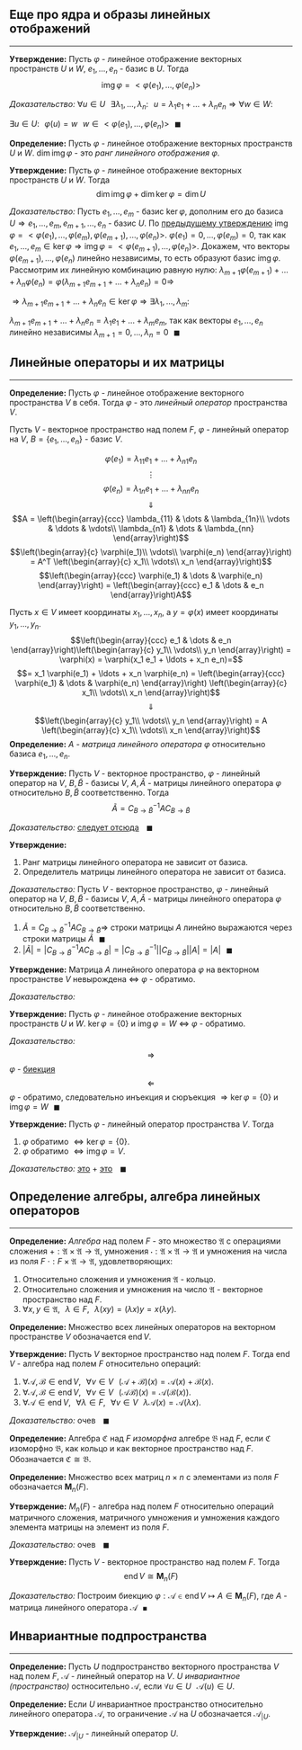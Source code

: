 ## Еще про ядра и образы линейных отображений

---

**Утверждение:**<a name="statement-0"></a> Пусть $\varphi$ - линейное отображение векторных пространств $U$ и $W$, $e_1, \ldots, e_n$ - базис в $U$. Тогда
$$\operatorname{img} \varphi = < \varphi(e_1), \ldots, \varphi(e_n) >$$

*Доказательство:* $\forall u \in U \,\,\,\, \exists \lambda_1, \ldots, \lambda_n: \,\,\,\, u = \lambda_1 e_1 + \ldots + \lambda_n e_n \Rightarrow \forall w \in W:$

$\exists u \in U: \,\,\,\, \varphi(u) = w \,\,\,\, w \in < \varphi(e_1), \ldots, \varphi(e_n) > \,\,\,\,\blacksquare$

**Определение:**<a name="definition-0"></a> Пусть $\varphi$ - линейное отображение векторных пространств $U$ и $W$. $\dim \operatorname{img} \varphi$ - это *ранг линейного отображения* $\varphi$.

**Утверждение:**<a name="statement-1"></a> Пусть $\varphi$ - линейное отображение векторных пространств $U$ и $W$. Тогда $$\dim \operatorname{img} \varphi + \dim \ker \varphi = \dim U$$

*Доказательство:* Пусть $e_1, \ldots, e_m$ - базис $\ker \varphi$, дополним его до базиса $U \Rightarrow e_1, \ldots, e_m, e_{m + 1}, \ldots, e_n$ - базис $U$. По [предыдущему утверждению](#statement-0) $\operatorname{img} \varphi = < \varphi(e_1), \ldots, \varphi(e_m), \varphi(e_{m + 1}), \ldots, \varphi(e_n) >$. $\varphi(e_1) = 0, \ldots, \varphi(e_m) = 0$, так как $e_1, \ldots, e_m \in \ker \varphi \Rightarrow \operatorname{img} \varphi = < \varphi(e_{m + 1}), \ldots, \varphi(e_n) >$. Докажем, что векторы $\varphi(e_{m + 1}), \ldots, \varphi(e_n)$ линейно независимы, то есть образуют базис $\operatorname{img} \varphi$. Рассмотрим их линейную комбинацию равную нулю: $\lambda_{m + 1} \varphi(e_{m + 1}) + \ldots + \lambda_n\varphi(e_n) = \varphi(\lambda_{m + 1} e_{m + 1} + \ldots + \lambda_n e_n) = 0 \Rightarrow$

$\Rightarrow \lambda_{m + 1} e_{m + 1} + \ldots + \lambda_n e_n \in \ker \varphi \Rightarrow \exists \lambda_1, \ldots, \lambda_m:$

$\lambda_{m + 1} e_{m + 1} + \ldots + \lambda_n e_n = \lambda_1 e_1 + \ldots + \lambda_m e_m$, так как векторы $e_1, \ldots, e_n$ линейно независимы $\lambda_{m + 1} = 0, \ldots, \lambda_{n} = 0 \,\,\,\,\blacksquare$

## Линейные операторы и их матрицы

---

**Определение:**<a name="definition-1"></a> Пусть $\varphi$ - линейное отображение векторного пространства $V$ в себя. Тогда $\varphi$ - это *линейный оператор* пространства $V$.

Пусть $V$ - векторное пространство над полем $F$, $\varphi$ - линейный оператор на $V$, $B = \{e_1, \ldots, e_n\}$ - базис $V$. 

$$\varphi(e_1) = \lambda_{11} e_1 + \ldots + \lambda_{n1} e_n$$
$$\vdots$$
$$\varphi(e_n) = \lambda_{1n} e_1 + \ldots + \lambda_{nn} e_n$$
$$\Downarrow$$
$$A = \left(\begin{array}{ccc}
\lambda_{11} & \dots & \lambda_{1n}\\
\vdots & \ddots & \vdots\\
\lambda_{n1} & \dots & \lambda_{nn}
\end{array}\right)$$
$$\left(\begin{array}{c}
\varphi(e_1)\\
\vdots\\
\varphi(e_n)
\end{array}\right) = A^T \left(\begin{array}{c}
x_1\\
\vdots\\
x_n
\end{array}\right)$$
$$\left(\begin{array}{ccc}
\varphi(e_1) & \dots & \varphi(e_n)
\end{array}\right) = \left(\begin{array}{ccc}
e_1 & \dots & e_n
\end{array}\right)A$$

Пусть $x \in V$ имеет координаты $x_1, \ldots, x_n$, а $y = \varphi(x)$ имеет координаты $y_1, \ldots, y_n$. 
$$\left(\begin{array}{ccc}
e_1 & \dots & e_n
\end{array}\right)\left(\begin{array}{c}
y_1\\
\vdots\\
y_n
\end{array}\right) = \varphi(x) = \varphi(x_1 e_1 + \ldots + x_n e_n)=$$
$$= x_1 \varphi(e_1) + \ldots + x_n \varphi(e_n) = \left(\begin{array}{ccc}
\varphi(e_1) & \dots & \varphi(e_n)
\end{array}\right) \left(\begin{array}{c}
x_1\\
\vdots\\
x_n
\end{array}\right)$$
$$\Downarrow$$
$$\left(\begin{array}{c}
y_1\\
\vdots\\
y_n
\end{array}\right) = A \left(\begin{array}{c}
x_1\\
\vdots\\
x_n
\end{array}\right)$$
**Определение:**<a name="definition-2"></a> $A$ - *матрица линейного оператора* $\varphi$ относительно базиса $e_1, \ldots, e_n$.

**Утверждение:**<a name="statement-2"></a> Пусть $V$ - векторное пространство, $\varphi$ - линейный оператор на $V$, $B, \tilde{B}$ - базисы $V$, $A, \tilde{A}$ - матрицы линейного оператора $\varphi$ относительно $B, \tilde{B}$ соответственно. Тогда $$\tilde{A} = C^{-1}_{B \to \tilde{B}}A C_{B \to \tilde{B}}$$

*Доказательство:* [следует отсюда](https://mech-math-msu.github.io/lections/linear-algebra/lection-20.02.23#statement-3) $\,\,\,\,\blacksquare$

**Утверждение:**<a name="statement-3"></a> 

1. Ранг матрицы линейного оператора не зависит от базиса.
2. Определитель матрицы линейного оператора не зависит от базиса.

*Доказательство:* Пусть $V$ - векторное пространство, $\varphi$ - линейный оператор на $V$, $B, \tilde{B}$ - базисы $V$, $A, \tilde{A}$ - матрицы линейного оператора $\varphi$ относительно $B, \tilde{B}$ соответственно. 

1. $\tilde{A} = C^{-1}_{B \to \tilde{B}}A C_{B \to \tilde{B}} \Rightarrow$ строки матрицы $A$ линейно выражаются через строки матрицы $\tilde{A} \,\,\,\,\blacksquare$
2. $|\tilde{A}| = |C^{-1}_{B \to \tilde{B}}A C_{B \to \tilde{B}}| = |C^{-1}_{B \to \tilde{B}}||C_{B \to \tilde{B}}||A| = |A| \,\,\,\,\blacksquare$ 

**Утверждение:**<a name="statement-4"></a> Матрица $A$ линейного оператора $\varphi$ на векторном пространстве $V$ невырождена $\Leftrightarrow$ $\varphi$ - обратимо.

*Доказательство:*

**Утверждение:**<a name="statement-5"></a> Пусть $\varphi$ - линейное отображение векторных пространств $U$ и $W$. $\ker \varphi = \{0\}$ и $\operatorname{img} \varphi = W$ $\Leftrightarrow$ $\varphi$ - обратимо.

*Доказательство:* $$\Rightarrow$$
$\varphi$ - [биекция](https://mech-math-msu.github.io/lections/linear-algebra/lection-20.02.23#statement-5)
$$\Leftarrow$$
$\varphi$ - обратимо, следовательно инъекция и сюръекция $\Rightarrow \ker \varphi = \{0\}$ и $\operatorname{img} \varphi = W \,\,\,\,\blacksquare$ 

**Утверждение:**<a name="statement-6"></a> Пусть $\varphi$ - линейный оператор пространства $V$. Тогда 

1. $\varphi$ обратимо $\Leftrightarrow \ker \varphi = \{0\}$.
2. $\varphi$ обратимо $\Leftrightarrow \operatorname{img} \varphi = V$.

*Доказательство:* [это](#statement-6) $+$ [это](#statement-1) $\,\,\,\,\blacksquare$

## Определение алгебры, алгебра линейных операторов

---

**Определение:**<a name="definition-3"></a> *Алгебра* над полем $F$ - это множество $\mathfrak{A}$ с операциями сложения $+: \mathfrak{A}\times \mathfrak{A} \to \mathfrak{A}$, умножения $\cdot: \mathfrak{A}\times \mathfrak{A} \to \mathfrak{A}$ и умножения на числа из поля $F$ $\cdot: F\times \mathfrak{A} \to \mathfrak{A}$, удовлетворяющих:

1. Относительно сложения и умножения $\mathfrak{A}$ - кольцо.
2. Относительно сложения и умножения на число $\mathfrak{A}$ - векторное пространство над $F$.
3. $\forall x, y \in \mathfrak{A}, \,\,\,\, \lambda \in F, \,\,\,\, \lambda(xy) = (\lambda x)y = x (\lambda y)$.

**Определение:**<a name="definition-4"></a> Множество всех линейных операторов на векторном пространстве $V$ обозначается $\operatorname{end} V$.

**Утверждение:**<a name="statement-7"></a> Пусть $V$ векторное пространство над полем $F$. Тогда $\operatorname{end} V$ - алгебра над полем $F$ относительно операций:

1. $\forall \mathcal{A}, \mathcal{B} \in \operatorname{end} V,\,\,\,\, \forall v \in V \,\,\,\, (\mathcal{A} + \mathcal{B})(x) = \mathcal{A}(x) + \mathcal{B}(x)$.
2. $\forall \mathcal{A}, \mathcal{B} \in \operatorname{end} V,\,\,\,\, \forall v \in V \,\,\,\, (\mathcal{A} \mathcal{B})(x) = \mathcal{A}(\mathcal{B}(x))$.
3. $\forall \mathcal{A} \in \operatorname{end} V,\,\,\,\, \forall \lambda \in F, \,\,\,\, \forall v \in V \,\,\,\, \lambda\mathcal{A}(x) = \mathcal{A}(\lambda x)$.

*Доказательство:* очев $\,\,\,\,\blacksquare$

**Определение:**<a name="definition-5"></a> Алгебра $\mathfrak{C}$ над $F$ *изоморфна* алгебре $\mathfrak{B}$ над $F$, если $\mathfrak{C}$ изоморфно $\mathfrak{B}$, как кольцо и как векторное пространство над $F$. Обозначается $\mathfrak{C} \cong \mathfrak{B}$.

**Определение:**<a name="definition-6"></a> Множество всех матриц $n \times n$ с элементами из поля $F$ обозначается $\mathbf{M}_{n}(F)$.

**Утверждение:**<a name="statement-8"></a> $M_{n}(F)$ - алгебра над полем $F$ относительно операций матричного сложения, матричного умножения и умножения каждого элемента матрицы на элемент из поля $F$.

*Доказательство:* очев $\,\,\,\,\blacksquare$

**Утверждение:**<a name="statement-9"></a> Пусть $V$ - векторное пространство над полем $F$. Тогда $$\operatorname{end} V \cong \mathbf{M}_{n}(F)$$

*Доказательство:* Построим биекцию $\varphi: \mathcal{A} \in \operatorname{end} V \mapsto A \in \mathbf{M}_{n}(F)$, где $A$ - матрица линейного оператора $\mathcal{A} \,\,\,\,\blacksquare$

## Инвариантные подпространства

---

**Определение:**<a name="definition-7"></a> Пусть $U$ подпространство векторного пространства $V$ над полем $F$, $\mathcal{A}$ - линейный оператор на $V$. $U$ *инвариантное (пространство)* остносительно $\mathcal{A}$, если $\forall u \in U \,\,\,\, \mathcal{A}(u) \in U$.

**Определение:**<a name="definition-8"></a> Если $U$ инвариантное пространство относительно линейного оператора $\mathcal{A}$, то ограничение $\mathcal{A}$ на $U$ обозначается $\mathcal{A}_{\vert U}$.

**Утверждение:**<a name="statement-10"></a> $\mathcal{A}_{\vert U}$ - линейный оператор $U$.
